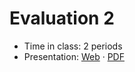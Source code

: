 # Evaluation 2

- Time in class: 2 periods
- Presentation:
  [Web](https://heig-vd-dai-course.github.io/heig-vd-dai-course/17-evaluation-2/)
  ·
  [PDF](https://heig-vd-dai-course.github.io/heig-vd-dai-course/17-evaluation-2/17-evaluation-2.pdf)
